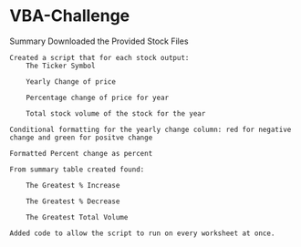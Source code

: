 # VBA-Challenge

Summary
	Downloaded the Provided Stock Files

	Created a script that for each stock output:
		The Ticker Symbol

		Yearly Change of price

		Percentage change of price for year

		Total stock volume of the stock for the year

	Conditional formatting for the yearly change column: red for negative change and green for positve change

	Formatted Percent change as percent

	From summary table created found:

		The Greatest % Increase

		The Greatest % Decrease
		
		The Greatest Total Volume

	Added code to allow the script to run on every worksheet at once.
